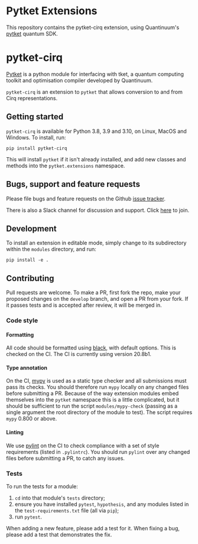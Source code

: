 # Pytket Extensions

This repository contains the pytket-cirq extension, using Quantinuum's
[pytket](https://cqcl.github.io/tket/pytket/api/index.html) quantum SDK.

# pytket-cirq

[Pytket](https://cqcl.github.io/tket/pytket/api/index.html) is a python module for interfacing
with tket, a quantum computing toolkit and optimisation compiler developed by Quantinuum.

`pytket-cirq` is an extension to `pytket` that allows conversion to and from
Cirq representations.

## Getting started

`pytket-cirq` is available for Python 3.8, 3.9 and 3.10, on Linux, MacOS
and Windows. To install, run:

```pip install pytket-cirq```

This will install `pytket` if it isn't already installed, and add new classes
and methods into the `pytket.extensions` namespace.

## Bugs, support and feature requests

Please file bugs and feature requests on the Github
[issue tracker](https://github.com/CQCL/pytket-cirq/issues).

There is also a Slack channel for discussion and support. Click [here](https://tketusers.slack.com/join/shared_invite/zt-18qmsamj9-UqQFVdkRzxnXCcKtcarLRA#/shared-invite/email) to join.

## Development

To install an extension in editable mode, simply change to its subdirectory
within the `modules` directory, and run:

```shell
pip install -e .
```

## Contributing

Pull requests are welcome. To make a PR, first fork the repo, make your proposed
changes on the `develop` branch, and open a PR from your fork. If it passes
tests and is accepted after review, it will be merged in.

### Code style

#### Formatting

All code should be formatted using
[black](https://black.readthedocs.io/en/stable/), with default options. This is
checked on the CI. The CI is currently using version 20.8b1.

#### Type annotation

On the CI, [mypy](https://mypy.readthedocs.io/en/stable/) is used as a static
type checker and all submissions must pass its checks. You should therefore run
`mypy` locally on any changed files before submitting a PR. Because of the way
extension modules embed themselves into the `pytket` namespace this is a little
complicated, but it should be sufficient to run the script `modules/mypy-check`
(passing as a single argument the root directory of the module to test). The
script requires `mypy` 0.800 or above.

#### Linting

We use [pylint](https://pypi.org/project/pylint/) on the CI to check compliance
with a set of style requirements (listed in `.pylintrc`). You should run
`pylint` over any changed files before submitting a PR, to catch any issues.

### Tests

To run the tests for a module:

1. `cd` into that module's `tests` directory;
2. ensure you have installed `pytest`, `hypothesis`, and any modules listed in
the `test-requirements.txt` file (all via `pip`);
3. run `pytest`.

When adding a new feature, please add a test for it. When fixing a bug, please
add a test that demonstrates the fix.

